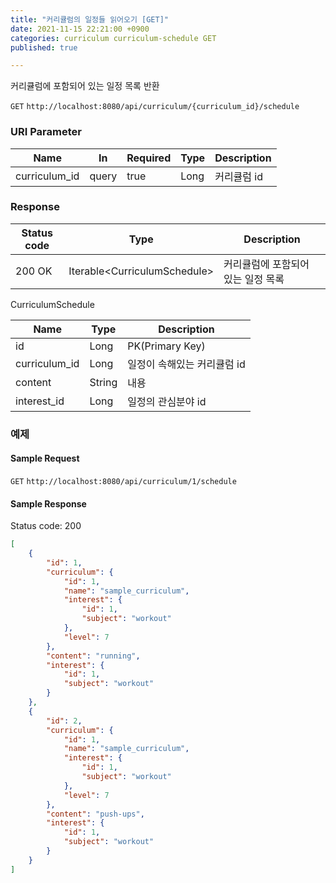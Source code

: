 ```yaml
---
title: "커리큘럼의 일정들 읽어오기 [GET]"
date: 2021-11-15 22:21:00 +0900
categories: curriculum curriculum-schedule GET
published: true

---
```


커리큘럼에 포함되어 있는 일정 목록 반환

`GET` `http://localhost:8080/api/curriculum/{curriculum_id}/schedule`

### URI Parameter

| Name          | In    | Required | Type | Description |
| ------------- | ----- | -------- | ---- | ----------- |
| curriculum_id | query | true     | Long | 커리큘럼 id |

### Response

| Status code | Type                          | Description                        |
| ----------- | ----------------------------- | ---------------------------------- |
| 200 OK      | Iterable\<CurriculumSchedule> | 커리큘럼에 포함되어 있는 일정 목록 |

CurriculumSchedule

| Name          | Type   | Description                 |
| ------------- | ------ | --------------------------- |
| id            | Long   | PK(Primary Key)             |
| curriculum_id | Long   | 일정이 속해있는 커리큘럼 id |
| content       | String | 내용                        |
| interest_id   | Long   | 일정의 관심분야 id          |



### 예제

#### Sample Request

`GET` `http://localhost:8080/api/curriculum/1/schedule`

#### Sample Response

Status code: 200

```json
[
    {
        "id": 1,
        "curriculum": {
            "id": 1,
            "name": "sample_curriculum",
            "interest": {
                "id": 1,
                "subject": "workout"
            },
            "level": 7
        },
        "content": "running",
        "interest": {
            "id": 1,
            "subject": "workout"
        }
    },
    {
        "id": 2,
        "curriculum": {
            "id": 1,
            "name": "sample_curriculum",
            "interest": {
                "id": 1,
                "subject": "workout"
            },
            "level": 7
        },
        "content": "push-ups",
        "interest": {
            "id": 1,
            "subject": "workout"
        }
    }
]
```
